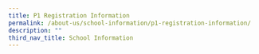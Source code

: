 ```yaml
---
title: P1 Registration Information
permalink: /about-us/school-information/p1-registration-information/
description: ""
third_nav_title: School Information
---
```

